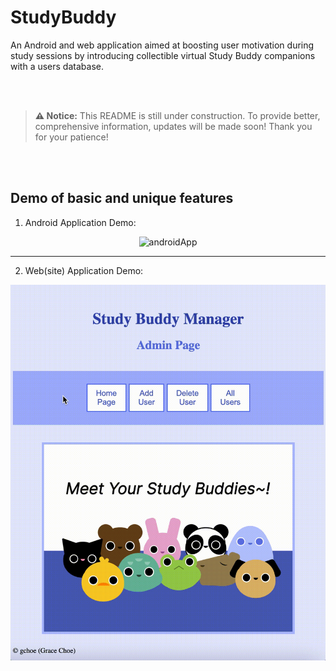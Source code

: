 # StudyBuddy
An Android and web application aimed at boosting user motivation during study sessions by‬ ‭introducing collectible virtual Study Buddy companions with a users database.

<br></br>
> **⚠️ Notice:** This README is still under construction. To provide better, comprehensive information, updates will be made soon! Thank you for your patience!
<!-- *Note: This README is still under construction. To provide better, comprehensive information, updates will be made soon! Thank you for your patience!* -->
<br></br>

## Demo of basic and unique features
1. Android Application Demo: <br>
<div align="center">
  <img src="https://github.com/gechoe/StudyBuddy/blob/main/DemoVideos/AppDemo.gif" alt="androidApp" width="350"/>
</div>

*****

2. Web(site) Application Demo: <br>
<div align="center">
  <img src="https://github.com/gechoe/StudyBuddy/blob/main/DemoVideos/WebsiteDemo.gif" alt="webApp" width="650"/>
</div>
